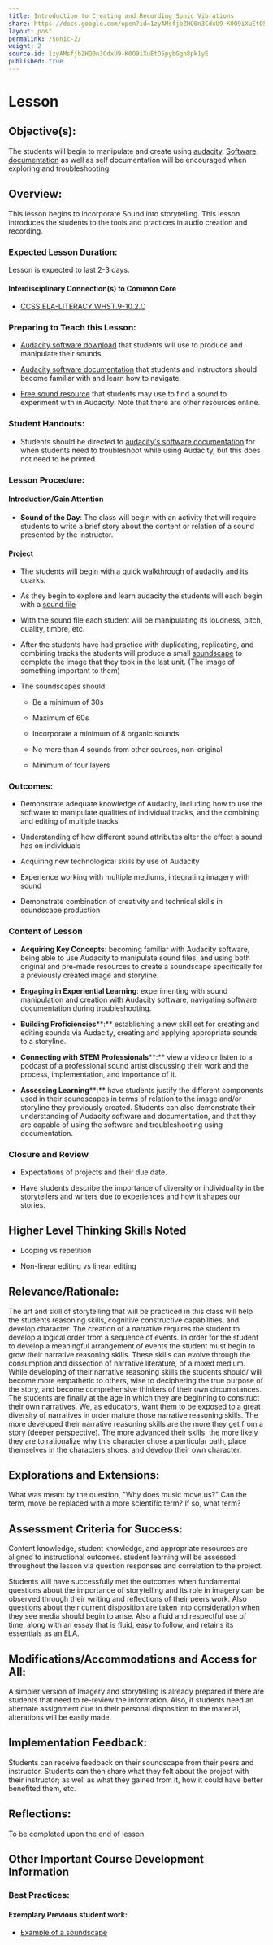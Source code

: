 ```yaml
---
title: Introduction to Creating and Recording Sonic Vibrations
share: https://docs.google.com/open?id=1zyAMsfjbZHQ0n3CdxU9-K0O9iXuEtO5pybGgh8pk1yE
layout: post
permalink: /sonic-2/
weight: 2
source-id: 1zyAMsfjbZHQ0n3CdxU9-K0O9iXuEtO5pybGgh8pk1yE
published: true
---
```

# Lesson

## Objective(s):

The students will begin to manipulate and create using [audacity](http://www.audacityteam.org/). [Software documentation](http://manual.audacityteam.org/#tutorials) as well as self documentation will be encouraged when exploring and troubleshooting.

## Overview:

This lesson begins to incorporate Sound into storytelling. This lesson introduces the students to the tools and practices in audio creation and recording.

### Expected Lesson Duration: 

Lesson is expected to last 2-3 days.

#### Interdisciplinary Connection(s) to Common Core

-  <a href = "http://www.corestandards.org/ELA-Literacy/WHST/9-10/2/c/" target="_blank">CCSS.ELA-LITERACY.WHST.9-10.2.C</a>

###  Preparing to Teach this Lesson:

* [Audacity software download](http://www.audacityteam.org/)  that students will use to produce and manipulate their sounds.

* [Audacity software documentation](http://manual.audacityteam.org/#tutorials) that students and instructors should become familiar with and learn how to navigate.

* [Free sound resource](https://freesound.org/people/newagesoup/sounds/348251/) that students may use to find a sound to experiment with in Audacity. Note that there are other resources online.

### Student Handouts:

- Students should be directed to [audacity's software documentation](http://manual.audacityteam.org/#tutorials) for when students need to troubleshoot while using Audacity, but this does not need to be printed.

### Lesson Procedure:

####  Introduction/Gain Attention

-  **Sound of the Day**: The class will begin with an activity that will require students to write a brief story about the content or relation of a sound presented by the instructor.

####  Project

-   The students will begin with a quick walkthrough of audacity and its quarks.

    

-   As they begin to explore and learn audacity the students will each begin with a [sound file](https://freesound.org/people/newagesoup/sounds/348251/)

    

-  With the sound file each student will be manipulating its loudness, pitch, quality, timbre, etc.

    

-  After the students have had practice with duplicating, replicating, and combining tracks the students will produce a small [soundscape](https://cdn.tutsplus.com/audio/uploads/legacy/175_soundscape/6.mp3) to complete the image that they took in the last unit. (The image of something important to them)

    

-   The soundscapes should:

	-   Be a minimum of 30s

    

	-   Maximum of 60s

    

	-   Incorporate a minimum of 8 organic sounds

    

	-   No more than 4 sounds from other sources, non-original

    

	-   Minimum of four layers

	

### Outcomes:

* Demonstrate adequate knowledge of Audacity, including how to use the software to manipulate qualities of individual tracks, and the combining and editing of multiple tracks

    

* Understanding of how different sound attributes alter the effect a sound has on individuals

    

* Acquiring new technological skills by use of Audacity

    

* Experience working with multiple mediums, integrating imagery with sound

    

* Demonstrate combination of creativity and technical skills in soundscape production

### Content of Lesson

* **Acquiring Key Concepts**: becoming familiar with Audacity software, being able to use Audacity to manipulate sound files, and using both original and pre-made resources to create a soundscape specifically for a previously created image and storyline.

* **Engaging in Experiential Learning**: experimenting with sound manipulation and creation with Audacity software, navigating software documentation during troubleshooting.

* **Building Proficiencies****:** establishing a new skill set for creating and editing sounds via Audacity, creating and applying appropriate sounds to a storyline.

* **Connecting with STEM Professionals****:** view a video or listen to a podcast of a professional sound artist discussing their work and the process, implementation, and importance of it.

* **Assessing Learning****:** have students justify the different components used in their soundscapes in terms of relation to the image and/or storyline they previously created. Students can also demonstrate their understanding of Audacity software and documentation, and that they are capable of using the software and troubleshooting using documentation.

### Closure and Review  

* Expectations of projects and their due date.

    

* Have students describe the importance of diversity or individuality in the storytellers and writers due to experiences and how it shapes our stories.

    

##  Higher Level Thinking Skills Noted

* Looping vs repetition

    

* Non-linear editing vs linear editing

    

## Relevance/Rationale:

The art and skill of storytelling that will be practiced in this class will help the students reasoning skills, cognitive constructive capabilities, and develop character. The creation of a narrative requires the student to develop a logical order from a sequence of events. In order for the student to develop a meaningful arrangement of events the student must begin to grow their narrative reasoning skills. These skills can evolve through the consumption and dissection of narrative literature, of a mixed medium. While developing of their narrative reasoning skills the students should/ will become more empathetic to others, wise to deciphering the true purpose of the story, and become comprehensive thinkers of their own circumstances. The students are finally at the age in which they are beginning to construct their own narratives. We, as educators, want them to be exposed to a great diversity of narratives in order mature those narrative reasoning skills. The more developed their narrative reasoning skills are the more they get from a story (deeper perspective). The more advanced their skills, the more likely they are to rationalize why this character chose a particular path, place themselves in the characters shoes, and develop their own character.

 

## Explorations and Extensions:

What was meant by the question, "Why does music move us?" Can the term, move be replaced with a more scientific term? If so, what term?

## Assessment Criteria for Success:

Content knowledge, student knowledge, and appropriate resources are aligned to instructional outcomes. student learning will be assessed throughout the lesson via question responses and correlation to the project.

Students will have successfully met the outcomes when fundamental questions about the importance of storytelling and its role in imagery can be observed through their writing and reflections of their peers work. Also questions about their current disposition are taken into consideration when they see media should begin to arise. Also a fluid and respectful use of time, along with an essay that is fluid, easy to follow, and retains its essentials as an ELA.

  

## Modifications/Accommodations and Access for All:

A simpler version of Imagery and storytelling is already prepared if there are students that need to re-review the information. Also, if students need an alternate assignment due to their personal disposition to the material, alterations will be easily made.

## Implementation Feedback: 

Students can receive feedback on their soundscape from their peers and instructor. Students can then share what they felt about the project with their instructor; as well as what they gained from it, how it could have better benefited them, etc.

## Reflections:

To be completed upon the end of lesson

## Other Important Course Development Information

### Best Practices:

#### Exemplary Previous student work: 

* [Example of a soundscape](https://cdn.tutsplus.com/audio/uploads/legacy/175_soundscape/6.mp3)

